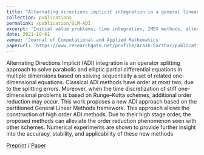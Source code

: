```yaml
---
title: "Alternating directions implicit integration in a general linear method framework"
collection: publications
permalink: /publication/GLM-ADI
excerpt: 'Initial value problems, time integration, IMEX methods, alternating directions'
date: 2021-10-01
venue: 'Journal of Computational and Applied Mathematics'
paperurl: 'https://www.researchgate.net/profile/Arash-Sarshar/publication/330870697_Alternating_Directions_Implicit_Integration_in_a_General_Linear_Method_Framework/links/5dc05cda92851c81802c4def/Alternating-Directions-Implicit-Integration-in-a-General-Linear-Method-Framework.pdf'
---
```

Alternating Directions Implicit (ADI) integration is an operator splitting approach to solve parabolic and elliptic partial differential equations in multiple dimensions based on solving sequentially a set of related one-dimensional equations. Classical ADI methods have order at most two, due to the splitting errors. Moreover, when the time discretization of stiff one-dimensional problems is based on Runge–Kutta schemes, additional order reduction may occur. This work proposes a new ADI approach based on the partitioned General Linear Methods framework. This approach allows the construction of high order ADI methods. Due to their high stage order, the proposed methods can alleviate the order reduction phenomenon seen with other schemes. Numerical experiments are shown to provide further insight into the accuracy, stability, and applicability of these new methods

[Preprint](https://www.researchgate.net/profile/Arash-Sarshar/publication/330870697_Alternating_Directions_Implicit_Integration_in_a_General_Linear_Method_Framework/links/5dc05cda92851c81802c4def/Alternating-Directions-Implicit-Integration-in-a-General-Linear-Method-Framework.pdf) / [Paper](https://www.sciencedirect.com/science/article/abs/pii/S0377042719306247)
